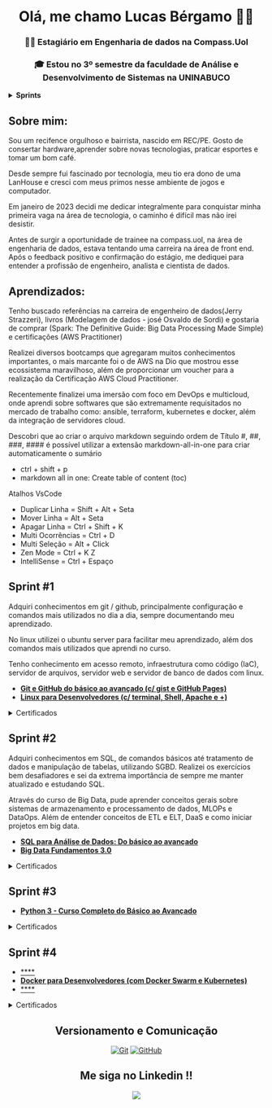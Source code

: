 <h1 align='center'> 
  <strong>Olá, me chamo Lucas Bérgamo 👋😃</strong>
</h1>

<h3 align='center'> 

  :man_technologist: <strong>Estagiário em Engenharia de dados na Compass.Uol</strong>
</h3>

<h3 align='center'> 

  :mortar_board: <strong>Estou no 3º semestre da faculdade de Análise e Desenvolvimento de Sistemas na UNINABUCO</strong>
</h3>

<details> <summary><strong>Sprints</strong></summary>

- [x] [**Sprint #1**](#sprint-1)
- [x] [**Sprint #2**](#sprint-2)
- [x] [**Sprint #3**](#sprint-3)
- [ ] [**Sprint #4**](#sprint-4)
- [ ] [**Sprint #5**]()
- [ ] [**Sprint #6**]()
- [ ] [**Sprint #7**]()
- [ ] [**Sprint #8**]()
- [ ] [**Sprint #9**]()
- [ ] [**Sprint #10**]()

</details>



## **Sobre mim:**
  
Sou um recifence orgulhoso e bairrista, nascido em REC/PE. Gosto de consertar hardware,aprender sobre novas tecnologias, praticar esportes e tomar um bom café.

Desde sempre fui fascinado por tecnologia, meu tio era dono de uma LanHouse e cresci com meus primos nesse ambiente de jogos e computador.

Em janeiro de 2023 decidi me dedicar integralmente para conquistar minha primeira vaga na área de tecnologia, o caminho é difícil mas não irei desistir.

Antes de surgir a oportunidade de trainee na compass.uol, na área de engenharia de dados, estava tentando uma carreira na área de front end. Após o feedback positivo e confirmação do estágio, me dediquei para entender a profissão de engenheiro, analista e cientista de dados.

## **Aprendizados:**

Tenho buscado referências na carreira de engenheiro de dados(Jerry Strazzeri), livros (Modelagem de dados - josé Osvaldo de Sordi) e gostaria de comprar (Spark: The Definitive Guide: Big Data Processing Made Simple) e certificações (AWS Practitioner) 

Realizei diversos bootcamps que agregaram muitos conhecimentos importantes, o mais marcante foi o de AWS na Dio que mostrou esse ecossistema maravilhoso, além de proporcionar um voucher para a realização da Certificação AWS Cloud Practitioner.

Recentemente finalizei uma imersão com foco em DevOps e multicloud, onde aprendi sobre softwares que são extremamente requisitados no mercado de trabalho como: ansible, terraform, kubernetes e docker, além da integração de servidores cloud.

Descobri que ao criar o arquivo markdown seguindo ordem de Título #, ##, ###, ####
é possível utilizar a extensão markdown-all-in-one para criar automaticamente o sumário
- ctrl + shift + p 
- markdown all in one: Create table of content (toc)

Atalhos VsCode

- Duplicar Linha = Shift + Alt + Seta
- Mover Linha = Alt + Seta
- Apagar Linha = Ctrl + Shift + K
- Multi Ocorrências = Ctrl + D
- Multi Seleção = Alt + Click
- Zen Mode = Ctrl + K Z
- IntelliSense = Ctrl + Espaço


## Sprint #1

Adquiri conhecimentos em git / github, principalmente configuração e comandos mais utilizados no dia a dia, sempre documentando meu aprendizado.

No linux utilizei o ubuntu server para facilitar meu aprendizado, além dos comandos mais utilizados que aprendi no curso.

Tenho conhecimento em acesso remoto, infraestrutura como código (IaC), servidor de arquivos, servidor web e servidor de banco de dados com linux.

- [**Git e GitHub do básico ao avançado (c/ gist e GitHub Pages)**](https://github.com/lucasbergamo/Compass_UOL_data_engineering/blob/main/Sprint-1/GitGithub/gitGithub.md)
- [**Linux para Desenvolvedores (c/ terminal, Shell, Apache e +)**](https://github.com/lucasbergamo/Compass_UOL_data_engineering/blob/main/Sprint-1/LinuxParaDesenvolvedores/Linux.md)

<details><summary>Certificados</summary>
  
- [Git e Github](https://github.com/lucasbergamo/Compass_UOL_data_engineering/blob/main/certificados/gitGithub.jpg)
- [Linux](https://github.com/lucasbergamo/Compass_UOL_data_engineering/blob/main/certificados/linux.jpg)

</details>

## Sprint #2

Adquiri conhecimentos em SQL, de comandos básicos até tratamento de dados e manipulação de tabelas, utilizando SGBD. Realizei os exercícios bem desafiadores e sei da extrema importância de sempre me manter atualizado e estudando SQL.

Através do curso de Big Data, pude aprender conceitos gerais sobre sistemas de armazenamento e processamento de dados, MLOPs e DataOps. Além de entender conceitos de ETL e ELT, DaaS e como iniciar projetos em big data.

- [**SQL para Análise de Dados: Do básico ao avançado**](https://github.com/lucasbergamo/Compass_UOL_data_engineering/blob/main/Sprint-2/SqlParaAnaliseDeDadosDoBasicoAoAvancado/SQL.md)
- [**Big Data Fundamentos 3.0**](https://github.com/lucasbergamo/Compass_UOL_data_engineering/blob/main/Sprint-2/BigDataFundamentos/BigDataFundamentos.md)

<details><summary>Certificados</summary>
  
- [SQL para Análise de Dados: Do básico ao avançado](https://github.com/lucasbergamo/Compass_UOL_data_engineering/blob/main/certificados/certificadoSql.jpg)
- [Big Data Fundamentos 3.0](https://github.com/lucasbergamo/Compass_UOL_data_engineering/blob/main/certificados/certificateBigDataFundamentos.jpg)

</details>

## Sprint #3


- [**Python 3 - Curso Completo do Básico ao Avançado**](https://github.com/lucasbergamo/Compass_UOL_data_engineering/blob/main/Sprint-3/python3.md)


<details><summary>Certificados</summary>
  
- []()

</details>

## Sprint #4

- [****]()
- [**Docker para Desenvolvedores (com Docker Swarm e Kubernetes)**]()
- [****]()


<details><summary>Certificados</summary>
  
- []()

</details>

<h2 align='center'> 
  Versionamento e Comunicação
</h2>

<p align='center'>
    <a href="#"><img alt="Git" src="https://img.shields.io/badge/-Git-black?style=flat-square&logo=git"></a>
    <a href="#"><img alt="GitHub" src="https://img.shields.io/badge/-GitHub-181717?style=flat-square&logo=github"></a>
</p>


<h2 align='center'> 
Me siga no Linkedin !!
</h2>

<p align='center'>
  <a href="https://www.linkedin.com/in/lucas-bergamo/">
    <img align="center" src="https://img.shields.io/badge/linkedin-%230077B5.svg?style=for-the-badge&logo=linkedin&logoColor=white" />
  </a>
</p>
